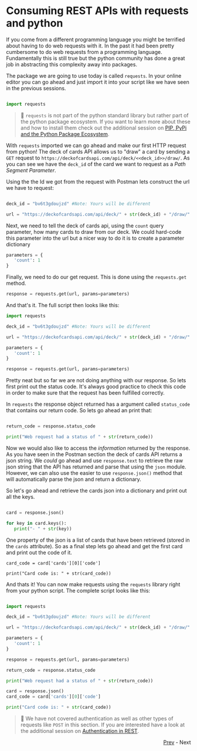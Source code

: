 # Consuming REST APIs with requests and python

If you come from a different programming language you might be terrified about having to do web requests with it. In the past it had been pretty cumbersome to do web requests from a programming language. Fundamentally this is still true but the python community has done a great job in abstracting this complexity away into packages. 

The package we are going to use today is called `requests`. In your online editor you can go ahead and just import it into your script like we have seen in the previous sessions. 

```python

import requests
```

> :rocket: `requests` is not part of the python standard library but rather part of the python package ecosystem. If you want to learn more about these and how to install them check out the additional session on [PIP, PyPi and the Python Package Ecosystem](../extras/pip_and_pypi/Readme.md).

With `requests` imported we can go ahead and make our first HTTP request from python! The deck of cards API allows us to "draw" a card by sending a `GET` request to `https://deckofcardsapi.com/api/deck/<<deck_id>>/draw/`. As you can see we have the `deck_id` of the card we want to request as a *Path Segment Parameter*. 

Using the the Id we got from the request with Postman lets construct the url we have to request:

```python

deck_id = "bv6t3gdoujzd" #Note: Yours will be different

url = "https://deckofcardsapi.com/api/deck/" + str(deck_id) + "/draw/"
```

Next, we need to tell the deck of cards api, using the `count` query parameter, how many cards to draw from our deck. We could hard-code this parameter into the url but a nicer way to do it is to create a parameter dictionary

```python
parameters = {
   'count': 1
}
```

Finally, we need to do our get request. This is done using the `requests.get` method. 

```python
response = requests.get(url, params=parameters)
```

And that's it. The full script then looks like this:

```python
import requests

deck_id = "bv6t3gdoujzd" #Note: Yours will be different

url = "https://deckofcardsapi.com/api/deck/" + str(deck_id) + "/draw/"

parameters = {
   'count': 1
}

response = requests.get(url, params=parameters)
```

Pretty neat but so far we are not doing anything with our response. So lets first print out the status code. It's always good practice to check this code in order to make sure that the request has been fulfilled correctly. 

In `requests` the response object returned has a argument called `status_code` that contains our return code. So lets go ahead an print that:

```python

return_code = response.status_code

print("Web request had a status of " + str(return_code))
```

Now we would also like to access the *information* returned by the response. As you have seen in the Postman section the deck of cards API returns a json string. We *could* go ahead and use `response.text` to retrieve the raw json string that the API has returned and parse that using the `json` module. However, we can also use the easier to use `response.json()` method that will automatically parse the json and return a dictionary. 

So let's go ahead and retrieve the cards json into a dictionary and print out all the keys. 

```python

card = response.json()

for key in card.keys():
   print("- " + str(key))
```

One property of the json is a list of cards that have been retrieved (stored in the `cards` attribute). So as a final step lets go ahead and get the first card and print out the code of it. 

```
card_code = card['cards'][0]['code']

print("Card code is: " + str(card_code))
```

And thats it! You can now make requests using the `requests` library right from your python script. The complete script looks like this: 

```python

import requests

deck_id = "bv6t3gdoujzd" #Note: Yours will be different

url = "https://deckofcardsapi.com/api/deck/" + str(deck_id) + "/draw/"

parameters = {
   'count': 1
}

response = requests.get(url, params=parameters)

return_code = response.status_code

print("Web request had a status of " + str(return_code))

card = response.json()
card_code = card['cards'][0]['code']

print("Card code is: " + str(card_code))
```
 
 > :rocket: We have not covered authentication as well as other types of requests like `POST` in this section. If you are interested have a look at the additional session on [Authentication in REST](../extras/authentication_in_rest/Readme.md).
 
<div align="right">
   
   [Prev](postman.md) - Next
</div>
